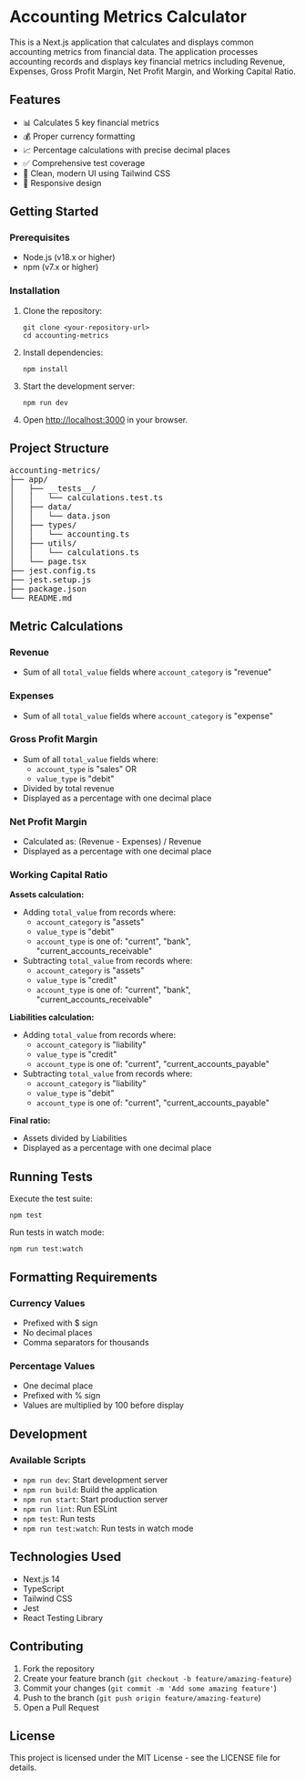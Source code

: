 <h1>Accounting Metrics Calculator</h1>
<p>This is a Next.js application that calculates and displays common accounting metrics from financial data. The application processes accounting records and displays key financial metrics including Revenue, Expenses, Gross Profit Margin, Net Profit Margin, and Working Capital Ratio.</p>
<h2>Features</h2>
<ul>
    <li>📊 Calculates 5 key financial metrics</li>
    <li>💰 Proper currency formatting</li>
    <li>📈 Percentage calculations with precise decimal places</li>
    <li>✅ Comprehensive test coverage</li>
    <li>🎨 Clean, modern UI using Tailwind CSS</li>
    <li>📱 Responsive design</li>
</ul>
<h2>Getting Started</h2>
<h3>Prerequisites</h3>
<ul>
    <li>Node.js (v18.x or higher)</li>
    <li>npm (v7.x or higher)</li>
</ul>
<h3>Installation</h3>
<ol>
    <li>Clone the repository:
        <pre><code>git clone &lt;your-repository-url&gt;
cd accounting-metrics</code></pre>
    </li>
    <li>Install dependencies:
        <pre><code>npm install</code></pre>
    </li>
    <li>Start the development server:
        <pre><code>npm run dev</code></pre>
    </li>
    <li>Open <a href="http://localhost:3000">http://localhost:3000</a> in your browser.</li>
</ol>
<h2>Project Structure</h2>
<pre>
accounting-metrics/
├── app/
│   ├── __tests__/
│   │   └── calculations.test.ts
│   ├── data/
│   │   └── data.json
│   ├── types/
│   │   └── accounting.ts
│   ├── utils/
│   │   └── calculations.ts
│   └── page.tsx
├── jest.config.ts
├── jest.setup.js
├── package.json
└── README.md
</pre>
<h2>Metric Calculations</h2>
<h3>Revenue</h3>
<ul>
    <li>Sum of all <code>total_value</code> fields where <code>account_category</code> is "revenue"</li>
</ul>
<h3>Expenses</h3>
<ul>
    <li>Sum of all <code>total_value</code> fields where <code>account_category</code> is "expense"</li>
</ul>
<h3>Gross Profit Margin</h3>
<ul>
    <li>Sum of all <code>total_value</code> fields where:
        <ul>
            <li><code>account_type</code> is "sales" OR</li>
            <li><code>value_type</code> is "debit"</li>
        </ul>
    </li>
    <li>Divided by total revenue</li>
    <li>Displayed as a percentage with one decimal place</li>
</ul>
<h3>Net Profit Margin</h3>
<ul>
    <li>Calculated as: (Revenue - Expenses) / Revenue</li>
    <li>Displayed as a percentage with one decimal place</li>
</ul>
<h3>Working Capital Ratio</h3>
<p><strong>Assets calculation:</strong></p>
<ul>
    <li>Adding <code>total_value</code> from records where:
        <ul>
            <li><code>account_category</code> is "assets"</li>
            <li><code>value_type</code> is "debit"</li>
            <li><code>account_type</code> is one of: "current", "bank", "current_accounts_receivable"</li>
        </ul>
    </li>
    <li>Subtracting <code>total_value</code> from records where:
        <ul>
            <li><code>account_category</code> is "assets"</li>
            <li><code>value_type</code> is "credit"</li>
            <li><code>account_type</code> is one of: "current", "bank", "current_accounts_receivable"</li>
        </ul>
    </li>
</ul>
<p><strong>Liabilities calculation:</strong></p>
<ul>
    <li>Adding <code>total_value</code> from records where:
        <ul>
            <li><code>account_category</code> is "liability"</li>
            <li><code>value_type</code> is "credit"</li>
            <li><code>account_type</code> is one of: "current", "current_accounts_payable"</li>
        </ul>
    </li>
    <li>Subtracting <code>total_value</code> from records where:
        <ul>
            <li><code>account_category</code> is "liability"</li>
            <li><code>value_type</code> is "debit"</li>
            <li><code>account_type</code> is one of: "current", "current_accounts_payable"</li>
        </ul>
    </li>
</ul>
<p><strong>Final ratio:</strong></p>
<ul>
    <li>Assets divided by Liabilities</li>
    <li>Displayed as a percentage with one decimal place</li>
</ul>
<h2>Running Tests</h2>
<p>Execute the test suite:</p>
<pre><code>npm test</code></pre>
<p>Run tests in watch mode:</p>
<pre><code>npm run test:watch</code></pre>
<h2>Formatting Requirements</h2>
<h3>Currency Values</h3>
<ul>
    <li>Prefixed with $ sign</li>
    <li>No decimal places</li>
    <li>Comma separators for thousands</li>
</ul>
<h3>Percentage Values</h3>
<ul>
    <li>One decimal place</li>
    <li>Prefixed with % sign</li>
    <li>Values are multiplied by 100 before display</li>
</ul>
<h2>Development</h2>
<h3>Available Scripts</h3>
<ul>
    <li><code>npm run dev</code>: Start development server</li>
    <li><code>npm run build</code>: Build the application</li>
    <li><code>npm run start</code>: Start production server</li>
    <li><code>npm run lint</code>: Run ESLint</li>
    <li><code>npm test</code>: Run tests</li>
    <li><code>npm run test:watch</code>: Run tests in watch mode</li>
</ul>
<h2>Technologies Used</h2>
<ul>
    <li>Next.js 14</li>
    <li>TypeScript</li>
    <li>Tailwind CSS</li>
    <li>Jest</li>
    <li>React Testing Library</li>
</ul>
<h2>Contributing</h2>
<ol>
    <li>Fork the repository</li>
    <li>Create your feature branch (<code>git checkout -b feature/amazing-feature</code>)</li>
    <li>Commit your changes (<code>git commit -m 'Add some amazing feature'</code>)</li>
    <li>Push to the branch (<code>git push origin feature/amazing-feature</code>)</li>
    <li>Open a Pull Request</li>
</ol>
<h2>License</h2>
<p>This project is licensed under the MIT License - see the LICENSE file for details.</p>
